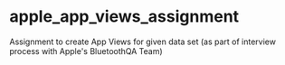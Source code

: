 # apple_app_views_assignment
Assignment to create App Views for given data set (as part of interview process with Apple's BluetoothQA Team)
